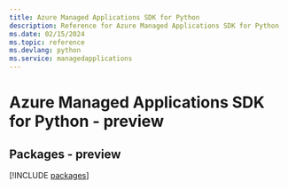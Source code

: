 ```yaml
---
title: Azure Managed Applications SDK for Python
description: Reference for Azure Managed Applications SDK for Python
ms.date: 02/15/2024
ms.topic: reference
ms.devlang: python
ms.service: managedapplications
---
```

# Azure Managed Applications SDK for Python - preview
## Packages - preview
[!INCLUDE [packages](managed-applications-index.md)]